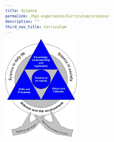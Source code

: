 ```yaml
---
title: Science
permalink: /hgs-experience/Curriculum/science/
description: ""
third_nav_title: Curriculum
---
```

<img src="/images/sci1.png" 
     style="width:45%">
